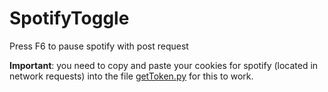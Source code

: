 # SpotifyToggle
Press F6 to pause spotify with post request

**Important**: you need to copy and paste your cookies for spotify (located in network requests) into the file <a href="https://github.com/patrickzhou1234/SpotifyToggle/blob/master/getToken.py">getToken.py</a> for this to work.
